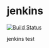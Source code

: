 # jenkins
[![Build Status](http://193.123.247.175:8080/job/hyooi-git/badge/icon)](http://193.123.247.175:8080/job/hyooi-git/)

jenkins test
